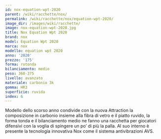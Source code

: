 ```yaml
---
id: nox-equation-wpt-2020
parent: /wiki/racchette/nox/
permalink: /wiki/racchette/nox/equation-wpt-2020/
image_dir: /images/wiki/racchette/
image: nox-equation-wpt-2020.jpg
title: Nox Equation Wpt 2020
brand: nox
model: Equation Wpt 2020
marca: nox
modello: equation wpt 2020
anno: '2020'
prezzo: '175'
forma: rotonda
bilanciamento: medio
peso: 360-375
livello: avanzato
materiale: carbonio 3k
gomma: HR3
superficie: ruvida
index: 6
---
```

Modello dello scorso anno condivide con la nuova Attraction la composizione in carbonio insieme alla fibra di vetro e il piatto ruvido, la forma tonda e il bilanciamento medio ne fanno una racchetta per giocatori difensivi con la voglia di spingere un po’ di più la palla. Al suo interno è presente la tecnologia innovativa Nox come il sistema antivibrazioni AVS.